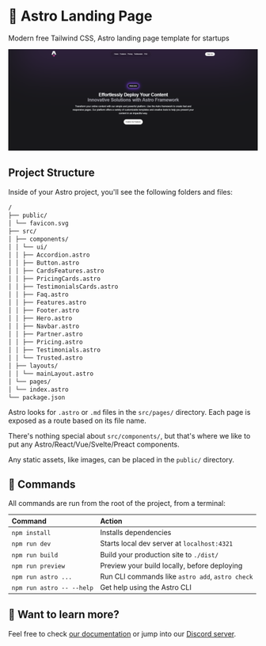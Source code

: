 # 🚀 Astro Landing Page

Modern free Tailwind CSS, Astro landing page template for startups

![Tailus Atom cover](public/hero-page.png)

## Project Structure

Inside of your Astro project, you'll see the following folders and files:

```text
/
├── public/
│ └── favicon.svg
├── src/
│ ├── components/
│ │ └── ui/
│ │ ├── Accordion.astro
│ │ ├── Button.astro
│ │ ├── CardsFeatures.astro
│ │ ├── PricingCards.astro
│ │ ├── TestimonialsCards.astro
│ │ ├── Faq.astro
│ │ ├── Features.astro
│ │ ├── Footer.astro
│ │ ├── Hero.astro
│ │ ├── Navbar.astro
│ │ ├── Partner.astro
│ │ ├── Pricing.astro
│ │ ├── Testimonials.astro
│ │ └── Trusted.astro
│ ├── layouts/
│ │ └── mainLayout.astro
│ └── pages/
│ └── index.astro
└── package.json
```

Astro looks for `.astro` or `.md` files in the `src/pages/` directory. Each page is exposed as a route based on its file name.

There's nothing special about `src/components/`, but that's where we like to put any Astro/React/Vue/Svelte/Preact components.

Any static assets, like images, can be placed in the `public/` directory.

## 🧞 Commands

All commands are run from the root of the project, from a terminal:

| Command                   | Action                                           |
| :------------------------ | :----------------------------------------------- |
| `npm install`             | Installs dependencies                            |
| `npm run dev`             | Starts local dev server at `localhost:4321`      |
| `npm run build`           | Build your production site to `./dist/`          |
| `npm run preview`         | Preview your build locally, before deploying     |
| `npm run astro ...`       | Run CLI commands like `astro add`, `astro check` |
| `npm run astro -- --help` | Get help using the Astro CLI                     |

## 👀 Want to learn more?

Feel free to check [our documentation](https://docs.astro.build) or jump into our [Discord server](https://astro.build/chat).
